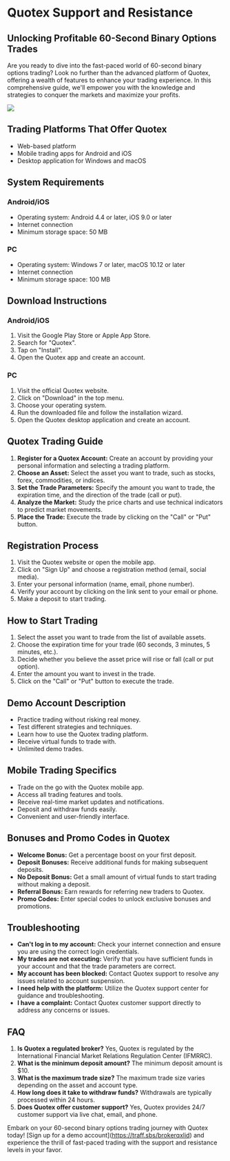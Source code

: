 # Quotex Support and Resistance

## Unlocking Profitable 60-Second Binary Options Trades

Are you ready to dive into the fast-paced world of 60-second binary
options trading? Look no further than the advanced platform of Quotex,
offering a wealth of features to enhance your trading experience. In
this comprehensive guide, we\'ll empower you with the knowledge and
strategies to conquer the markets and maximize your profits.

[![](https://static.quotex.io/files/4_en/300_250.jpg)](https://traff.sbs/brokerqxlid)

## Trading Platforms That Offer Quotex

-   Web-based platform
-   Mobile trading apps for Android and iOS
-   Desktop application for Windows and macOS

## System Requirements

### Android/iOS

-   Operating system: Android 4.4 or later, iOS 9.0 or later
-   Internet connection
-   Minimum storage space: 50 MB

### PC

-   Operating system: Windows 7 or later, macOS 10.12 or later
-   Internet connection
-   Minimum storage space: 100 MB

## Download Instructions

### Android/iOS

1.  Visit the Google Play Store or Apple App Store.
2.  Search for "Quotex".
3.  Tap on "Install".
4.  Open the Quotex app and create an account.

### PC

1.  Visit the official Quotex website.
2.  Click on "Download" in the top menu.
3.  Choose your operating system.
4.  Run the downloaded file and follow the installation wizard.
5.  Open the Quotex desktop application and create an account.

## Quotex Trading Guide

1.  **Register for a Quotex Account:** Create an account by providing
    your personal information and selecting a trading platform.
2.  **Choose an Asset:** Select the asset you want to trade, such as
    stocks, forex, commodities, or indices.
3.  **Set the Trade Parameters:** Specify the amount you want to trade,
    the expiration time, and the direction of the trade (call or put).
4.  **Analyze the Market:** Study the price charts and use technical
    indicators to predict market movements.
5.  **Place the Trade:** Execute the trade by clicking on the
    "Call" or "Put" button.

## Registration Process

1.  Visit the Quotex website or open the mobile app.
2.  Click on "Sign Up" and choose a registration method (email,
    social media).
3.  Enter your personal information (name, email, phone number).
4.  Verify your account by clicking on the link sent to your email or
    phone.
5.  Make a deposit to start trading.

## How to Start Trading

1.  Select the asset you want to trade from the list of available
    assets.
2.  Choose the expiration time for your trade (60 seconds, 3 minutes, 5
    minutes, etc.).
3.  Decide whether you believe the asset price will rise or fall (call
    or put option).
4.  Enter the amount you want to invest in the trade.
5.  Click on the "Call" or "Put" button to execute the
    trade.

## Demo Account Description

-   Practice trading without risking real money.
-   Test different strategies and techniques.
-   Learn how to use the Quotex trading platform.
-   Receive virtual funds to trade with.
-   Unlimited demo trades.

## Mobile Trading Specifics

-   Trade on the go with the Quotex mobile app.
-   Access all trading features and tools.
-   Receive real-time market updates and notifications.
-   Deposit and withdraw funds easily.
-   Convenient and user-friendly interface.

## Bonuses and Promo Codes in Quotex

-   **Welcome Bonus:** Get a percentage boost on your first deposit.
-   **Deposit Bonuses:** Receive additional funds for making subsequent
    deposits.
-   **No Deposit Bonus:** Get a small amount of virtual funds to start
    trading without making a deposit.
-   **Referral Bonus:** Earn rewards for referring new traders to
    Quotex.
-   **Promo Codes:** Enter special codes to unlock exclusive bonuses and
    promotions.

## Troubleshooting

-   **Can\'t log in to my account:** Check your internet connection and
    ensure you are using the correct login credentials.
-   **My trades are not executing:** Verify that you have sufficient
    funds in your account and that the trade parameters are correct.
-   **My account has been blocked:** Contact Quotex support to resolve
    any issues related to account suspension.
-   **I need help with the platform:** Utilize the Quotex support center
    for guidance and troubleshooting.
-   **I have a complaint:** Contact Quotex customer support directly to
    address any concerns or issues.

## FAQ

1.  **Is Quotex a regulated broker?** Yes, Quotex is regulated by the
    International Financial Market Relations Regulation Center (IFMRRC).
2.  **What is the minimum deposit amount?** The minimum deposit amount
    is \$10.
3.  **What is the maximum trade size?** The maximum trade size varies
    depending on the asset and account type.
4.  **How long does it take to withdraw funds?** Withdrawals are
    typically processed within 24 hours.
5.  **Does Quotex offer customer support?** Yes, Quotex provides 24/7
    customer support via live chat, email, and phone.

Embark on your 60-second binary options trading journey with Quotex
today! \[Sign up for a demo account\](https://traff.sbs/brokerqxlid) and
experience the thrill of fast-paced trading with the support and
resistance levels in your favor.

